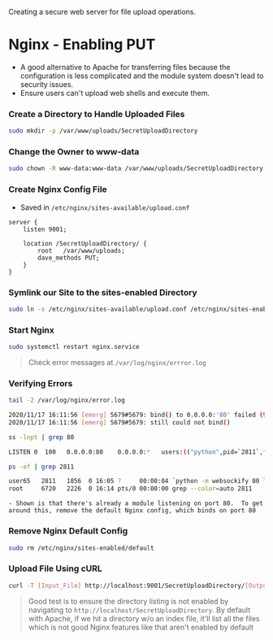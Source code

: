 
Creating a secure web server for file upload operations.

# Nginx - Enabling PUT
- A good alternative to Apache for transferring files because the configuration is less complicated and the module system doesn't lead to security issues.
- Ensure users can't upload web shells and execute them.

### Create a Directory to Handle Uploaded Files
```bash
sudo mkdir -p /var/www/uploads/SecretUploadDirectory
```

### Change the Owner to www-data
```bash
sudo chown -R www-data:www-data /var/www/uploads/SecretUploadDirectory
```

### Create Nginx Config File
- Saved in `/etc/nginx/sites-available/upload.conf`
```nginx
server {
	listen 9001;
	
	location /SecretUploadDirectory/ {
		root   /var/www/uploads;
		dave_methods PUT;
	}
}
```

### Symlink our Site to the sites-enabled Directory
```bash
sudo ln -s /etc/nginx/sites-available/upload.conf /etc/nginx/sites-enabled/
```

### Start Nginx
```bash
sudo systemctl restart nginx.service
```

> Check error messages at `/var/log/nginx/errror.log`

### Verifying Errors
```bash
tail -2 /var/log/nginx/error.log

2020/11/17 16:11:56 [emerg] 5679#5679: bind() to 0.0.0.0:'80' failed (98: A`dress already in use`)
2020/11/17 16:11:56 [emerg] 5679#5679: still could not bind()
```
```bash
ss -lnpt | grep 80

LISTEN 0  100   0.0.0.0:80    0.0.0.0:*   users:(("python",pid=`2811`,fd=3),("python",pid=2070,fd=3),("python",pid=1968,fd=3),("python",pid=1856,fd=3))
```
```bash
ps -ef | grep 2811

user65   2811   1856  0 16:05 ?     00:00:04 `python -m websockify 80 localhost:5901 -D`
root     6720   2226  0 16:14 pts/0 00:00:00 grep --color=auto 2811
```
	- Shown is that there's already a module listening on port 80.  To get around this, remove the default Nginx config, which binds on port 80

### Remove Nginx Default Config
```bash
sudo rm /etc/nginx/sites-enabled/default
```

### Upload File Using cURL
```bash
curl -T [Input_File] http://localhost:9001/SecretUploadDirectory/[Output_File]
```


>Good test is to ensure the directory listing is not enabled by navigating to `http://localhost/SecretUploadDirectory`.
>By default with Apache, if we hit a directory w/o an index file, it'll list all the files which is not good
>Nginx features like that aren't enabled by default
